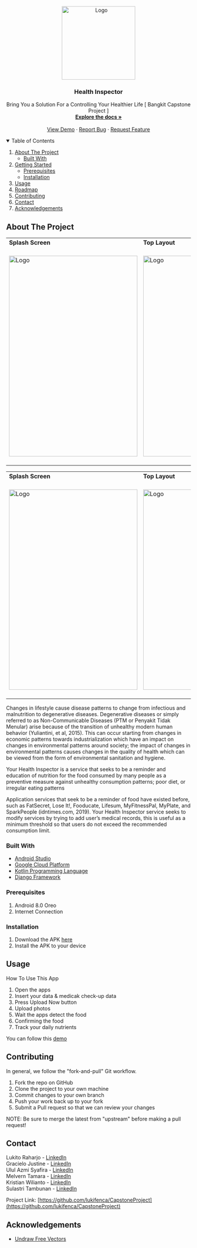 <!--
*** Thanks for checking out the Best-README-Template. If you have a suggestion
*** that would make this better, please fork the repo and create a pull request
*** or simply open an issue with the tag "enhancement".
*** Thanks again! Now go create something AMAZING! :D
-->



<!-- PROJECT SHIELDS -->
<!--
*** I'm using markdown "reference style" links for readability.
*** Reference links are enclosed in brackets [ ] instead of parentheses ( ).
*** See the bottom of this document for the declaration of the reference variables
*** for contributors-url, forks-url, etc. This is an optional, concise syntax you may use.
*** https://www.markdownguide.org/basic-syntax/#reference-style-links
-->



<!-- PROJECT LOGO -->
<br />
<p align="center">
  <a href="https://github.com/othneildrew/Best-README-Template">
    <img src="https://i.ibb.co/Tq6zPMx/image-removebg-preview.png" alt="Logo" width="200" height="200">
  </a>

  <h3 align="center">Health Inspector</h3>

  <p align="center">
    Bring You a Solution For a Controlling Your Healthier Life [ Bangkit Capstone Project ]
    <br />
    <a href="https://github.com/lukifenca/CapstoneProject"><strong>Explore the docs »</strong></a>
    <br />
    <br />
    <a href="https://youtu.be/z1gU14wepFc">View Demo</a>
    ·
    <a href="https://github.com/lukifenca/CapstoneProject/issues">Report Bug</a>
    ·
    <a href="https://github.com/lukifenca/CapstoneProject/issues">Request Feature</a>
  </p>
</p>



<!-- TABLE OF CONTENTS -->
<details open="open">
  <summary>Table of Contents</summary>
  <ol>
    <li>
      <a href="#about-the-project">About The Project</a>
      <ul>
        <li><a href="#built-with">Built With</a></li>
      </ul>
    </li>
    <li>
      <a href="#getting-started">Getting Started</a>
      <ul>
        <li><a href="#prerequisites">Prerequisites</a></li>
        <li><a href="#installation">Installation</a></li>
      </ul>
    </li>
    <li><a href="#usage">Usage</a></li>
    <li><a href="#roadmap">Roadmap</a></li>
    <li><a href="#contributing">Contributing</a></li>
<!--     <li><a href="#license">License</a></li> -->
    <li><a href="#contact">Contact</a></li>
    <li><a href="#acknowledgements">Acknowledgements</a></li>
  </ol>
</details>



<!-- ABOUT THE PROJECT -->
## About The Project

<table>
    <tr>
        <td><strong>     Splash Screen          </strong></td>
        <td><strong>  Top Layout     </strong></td>
      <td> <strong>      Bottom Layout</strong> </td>
    </tr>
    <tr>
        <td>
          <span>&nbsp;&nbsp;&nbsp;&nbsp;&nbsp;&nbsp;&nbsp;&nbsp;</span>
          <img src="images/splashscreen.png" alt="Logo" width="350" height="546.5">
          <span>&nbsp;&nbsp;&nbsp;&nbsp;&nbsp;&nbsp;&nbsp;&nbsp;</span>
        </td>
        <td>
          <span>&nbsp;&nbsp;&nbsp;&nbsp;&nbsp;&nbsp;&nbsp;&nbsp;</span>
          <img src="images/top_layout.png" alt="Logo" width="350" height="546.5">
          <span>&nbsp;&nbsp;&nbsp;&nbsp;&nbsp;&nbsp;&nbsp;&nbsp;</span>
      </td>
      <td>
        <span>&nbsp;&nbsp;&nbsp;&nbsp;&nbsp;&nbsp;&nbsp;&nbsp;</span>
        <img src="images/bottom_layout_crop.png" alt="Logo" width="350" height="546.5">
        <span>&nbsp;&nbsp;&nbsp;&nbsp;&nbsp;&nbsp;&nbsp;&nbsp;</span>
      </td>
    </tr>
</table>
    
<table>
    <tr>
        <td><strong>     Splash Screen          </strong></td>
        <td><strong>  Top Layout     </strong></td>
      <td> <strong>      Bottom Layout</strong> </td>
    </tr>
    <tr>
        <td>
          <span>&nbsp;&nbsp;&nbsp;&nbsp;&nbsp;&nbsp;&nbsp;&nbsp;</span>
          <img src="images/splashscreen.png" alt="Logo" width="350" height="546.5">
          <span>&nbsp;&nbsp;&nbsp;&nbsp;&nbsp;&nbsp;&nbsp;&nbsp;</span>
        </td>
        <td>
          <span>&nbsp;&nbsp;&nbsp;&nbsp;&nbsp;&nbsp;&nbsp;&nbsp;</span>
          <img src="images/top_layout.png" alt="Logo" width="350" height="546.5">
          <span>&nbsp;&nbsp;&nbsp;&nbsp;&nbsp;&nbsp;&nbsp;&nbsp;</span>
      </td>
      <td>
        <span>&nbsp;&nbsp;&nbsp;&nbsp;&nbsp;&nbsp;&nbsp;&nbsp;</span>
        <img src="images/bottom_layout_crop.png" alt="Logo" width="350" height="546.5">
        <span>&nbsp;&nbsp;&nbsp;&nbsp;&nbsp;&nbsp;&nbsp;&nbsp;</span>
      </td>
    </tr>
</table>
Changes in lifestyle cause disease patterns to change from infectious and malnutrition to degenerative diseases. Degenerative diseases or simply referred to as Non-Communicable Diseases (PTM or Penyakit Tidak Menular) arise because of the transition of unhealthy modern human behavior (Yuliantini, et al, 2015). This can occur starting from changes in economic patterns towards industrialization which have an impact on changes in environmental patterns around society; the impact of changes in environmental patterns causes changes in the quality of health which can be viewed from the form of environmental sanitation and hygiene.

Your Health Inspector is a service that seeks to be a reminder and education of nutrition for the food consumed by many people as a preventive measure against unhealthy consumption patterns; poor diet, or irregular eating patterns

Application services that seek to be a reminder of food have existed before, such as FatSecret, Lose It!, Fooducate, Lifesum, MyFitnessPal, MyPlate, and SparkPeople (idntimes.com, 2019). Your Health Inspector service seeks to modify services by trying to add user’s medical records, this is useful as a minimum threshold so that users do not exceed the recommended consumption limit.


### Built With

* [Android Studio](https://developer.android.com)
* [Google Cloud Platform](https://cloud.google.com)
* [Kotlin Programming Language](https://kotlinlang.org)
* [Django Framework](https://www.djangoproject.com/)



### Prerequisites

1. Android 8.0 Oreo
2. Internet Connection

### Installation

1. Download the APK [here](https://drive.google.com/file/d/1OiC0V0IcgANB7GQQTsKQvxEl9nTka8l1/view?usp=sharing)
2. Install the APK to your device



<!-- USAGE EXAMPLES -->
## Usage

How To Use This App
1. Open the apps
2. Insert your data & medicak check-up data
3. Press Upload Now button
4. Upload photos
5. Wait the apps detect the food
6. Confirming the food
7. Track your daily nutrients

You can follow this [demo](https://youtu.be/z1gU14wepFc)



<!-- CONTRIBUTING -->
## Contributing

In general, we follow the "fork-and-pull" Git workflow.

1. Fork the repo on GitHub
2. Clone the project to your own machine
3. Commit changes to your own branch
4. Push your work back up to your fork
5. Submit a Pull request so that we can review your changes

NOTE: Be sure to merge the latest from "upstream" before making a pull request!



<!-- LICENSE -->
<!-- ## License

Distributed under the MIT License. See `LICENSE` for more information. -->



<!-- CONTACT -->
## Contact

Lukito Raharjo - [LinkedIn](https://www.linkedin.com/in/lukito-raharjo-643b6120a/)  <br>
Gracielo Justine - [LinkedIn](https://www.linkedin.com/in/gracielojs/)  <br>
Ulul Azmi Syafira - [LinkedIn](https://www.linkedin.com/in/ulul-azmi-syafira-98b757207/)  <br>
Melvern Tamara - [LinkedIn](https://www.linkedin.com/in/melvern-tamara-1083041b2/)  <br>
Kristian Wilianto - [LinkedIn](https://www.linkedin.com/in/zogoz/) <br>
Sulastri Tambunan - [LinkedIn](https://www.linkedin.com/in/sulastri-tambunan-b08337195/)  <br>

Project Link: [https://github.com/lukifenca/CapstoneProject](https://github.com/lukifenca/CapstoneProject)



<!-- ACKNOWLEDGEMENTS -->
## Acknowledgements
* [Undraw Free Vectors](https://undraw.co/illustrations)



<!-- MARKDOWN LINKS & IMAGES -->
<!-- https://www.markdownguide.org/basic-syntax/#reference-style-links -->
[contributors-shield]: https://img.shields.io/github/contributors/othneildrew/Best-README-Template.svg?style=for-the-badge
[contributors-url]: https://github.com/othneildrew/Best-README-Template/graphs/contributors
[forks-shield]: https://img.shields.io/github/forks/othneildrew/Best-README-Template.svg?style=for-the-badge
[forks-url]: https://github.com/othneildrew/Best-README-Template/network/members
[stars-shield]: https://img.shields.io/github/stars/othneildrew/Best-README-Template.svg?style=for-the-badge
[stars-url]: https://github.com/othneildrew/Best-README-Template/stargazers
[issues-shield]: https://img.shields.io/github/issues/othneildrew/Best-README-Template.svg?style=for-the-badge
[issues-url]: https://github.com/othneildrew/Best-README-Template/issues
[license-shield]: https://img.shields.io/github/license/othneildrew/Best-README-Template.svg?style=for-the-badge
[license-url]: https://github.com/othneildrew/Best-README-Template/blob/master/LICENSE.txt
[linkedin-shield]: https://img.shields.io/badge/-LinkedIn-black.svg?style=for-the-badge&logo=linkedin&colorB=555
[linkedin-url]: https://linkedin.com/in/othneildrew
[product-screenshot]: images/screenshot.png
